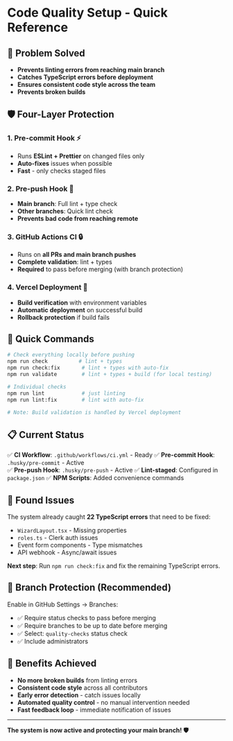 # Code Quality Setup - Quick Reference

## 🎯 Problem Solved

- **Prevents linting errors from reaching main branch**
- **Catches TypeScript errors before deployment**
- **Ensures consistent code style across the team**
- **Prevents broken builds**

## 🛡️ Four-Layer Protection

### 1. Pre-commit Hook ⚡

- Runs **ESLint + Prettier** on changed files only
- **Auto-fixes** issues when possible
- **Fast** - only checks staged files

### 2. Pre-push Hook 🚀

- **Main branch**: Full lint + type check
- **Other branches**: Quick lint check
- **Prevents bad code from reaching remote**

### 3. GitHub Actions CI 🔒

- Runs on **all PRs and main branch pushes**
- **Complete validation**: lint + types
- **Required** to pass before merging (with branch protection)

### 4. Vercel Deployment 🚀

- **Build verification** with environment variables
- **Automatic deployment** on successful build
- **Rollback protection** if build fails

## 🚀 Quick Commands

```bash
# Check everything locally before pushing
npm run check          # lint + types
npm run check:fix       # lint + types with auto-fix
npm run validate        # lint + types + build (for local testing)

# Individual checks
npm run lint            # just linting
npm run lint:fix        # lint with auto-fix

# Note: Build validation is handled by Vercel deployment
```

## 📋 Current Status

✅ **CI Workflow**: `.github/workflows/ci.yml` - Ready
✅ **Pre-commit Hook**: `.husky/pre-commit` - Active  
✅ **Pre-push Hook**: `.husky/pre-push` - Active
✅ **Lint-staged**: Configured in `package.json`
✅ **NPM Scripts**: Added convenience commands

## 🚨 Found Issues

The system already caught **22 TypeScript errors** that need to be fixed:

- `WizardLayout.tsx` - Missing properties
- `roles.ts` - Clerk auth issues
- Event form components - Type mismatches
- API webhook - Async/await issues

**Next step**: Run `npm run check:fix` and fix the remaining TypeScript errors.

## 🔄 Branch Protection (Recommended)

Enable in GitHub Settings → Branches:

- ✅ Require status checks to pass before merging
- ✅ Require branches to be up to date before merging
- ✅ Select: `quality-checks` status check
- ✅ Include administrators

## 🎉 Benefits Achieved

- **No more broken builds** from linting errors
- **Consistent code style** across all contributors
- **Early error detection** - catch issues locally
- **Automated quality control** - no manual intervention needed
- **Fast feedback loop** - immediate notification of issues

---

**The system is now active and protecting your main branch! 🛡️**

